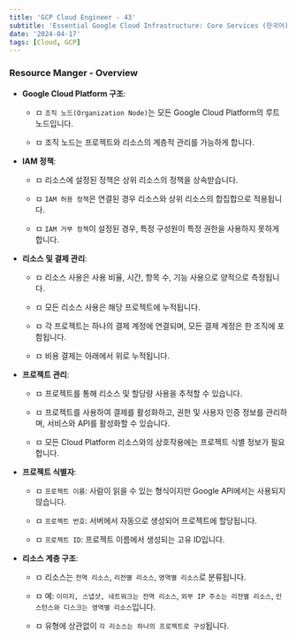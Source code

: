 ```yaml
---
title: 'GCP Cloud Engineer - 43'
subtitle: 'Essential Google Cloud Infrastructure: Core Services (한국어) - Resource Manager - Overview'
date: '2024-04-17'
tags: [Cloud, GCP]
---
```


### Resource Manger - Overview

- **Google Cloud Platform 구조**:
  
  - ㅁ `조직 노드(Organization Node)`는 모든 Google Cloud Platform의 루트 노드입니다.
  
  - ㅁ 조직 노드는 프로젝트와 리소스의 계층적 관리를 가능하게 합니다.

- **IAM 정책**:
  
  - ㅁ 리소스에 설정된 정책은 상위 리소스의 정책을 상속받습니다.
  
  - ㅁ `IAM 허용 정책`은 연결된 경우 리소스와 상위 리소스의 합집합으로 적용됩니다.
  
  - ㅁ `IAM 거부 정책`이 설정된 경우, 특정 구성원이 특정 권한을 사용하지 못하게 합니다.

- **리소스 및 결제 관리**:
  
  - ㅁ 리소스 사용은 사용 비율, 시간, 항목 수, 기능 사용으로 양적으로 측정됩니다.
  
  - ㅁ 모든 리소스 사용은 해당 프로젝트에 누적됩니다.
  
  - ㅁ 각 프로젝트는 하나의 결제 계정에 연결되며, 모든 결제 계정은 한 조직에 포함됩니다.
  
  - ㅁ 비용 결제는 아래에서 위로 누적됩니다.

- **프로젝트 관리**:
  
  - ㅁ 프로젝트를 통해 리소스 및 할당량 사용을 추적할 수 있습니다.
  
  - ㅁ 프로젝트를 사용하여 결제를 활성화하고, 권한 및 사용자 인증 정보를 관리하며, 서비스와 API를 활성화할 수 있습니다.
  
  - ㅁ 모든 Cloud Platform 리소스와의 상호작용에는 프로젝트 식별 정보가 필요합니다.

- **프로젝트 식별자**:
  
  - ㅁ `프로젝트 이름`: 사람이 읽을 수 있는 형식이지만 Google API에서는 사용되지 않습니다.
  
  - ㅁ `프로젝트 번호`: 서버에서 자동으로 생성되어 프로젝트에 할당됩니다.
  
  - ㅁ `프로젝트 ID`: 프로젝트 이름에서 생성되는 고유 ID입니다.

- **리소스 계층 구조**:
  
  - ㅁ 리소스는 `전역 리소스`, `리전별 리소스`, `영역별 리소스`로 분류됩니다.
  
  - ㅁ 예: `이미지, 스냅샷, 네트워크는 전역 리소스`, `외부 IP 주소는 리전별 리소스`, `인스턴스와 디스크는 영역별 리소스`입니다.
  
  - ㅁ 유형에 상관없이 `각 리소스는 하나의 프로젝트로 구성`됩니다.